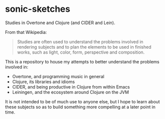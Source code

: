 # sonic-sketches

Studies in Overtone and Clojure (and CIDER and Lein).

From that Wikipedia:

> Studies are often used to understand the problems involved in rendering subjects and to plan the elements to be used in finished works, such as light, color, form, perspective and composition.

This is a repository to house my attempts to better understand the problems involved in:

+ Overtone, and programming music in general
+ Clojure, its libraries and idioms
+ CIDER, and being productive in Clojure from within Emacs
+ Leiningen, and the ecosystem around Clojure on the JVM

It is not intended to be of much use to anyone else, but I hope to learn about these subjects so as to build something more compelling at a later point in time.

